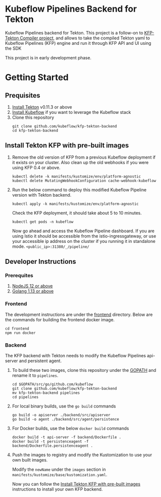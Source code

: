 # Kubeflow Pipelines Backend for Tekton

Kubeflow Pipelines backend for Tekton. This project is a follow-on to [KFP-Tekton Compiler project](https://github.com/kubeflow/kfp-tekton), and allows to take the compiled Tekton yaml to Kubeflow Pipelines (KFP) engine and run it through KFP API and UI using the SDK

This project is in early development phase.

# Getting Started
## Prequisites
1. [Install Tekton](https://github.com/tektoncd/pipeline/blob/master/docs/install.md#installing-tekton-pipelines-on-kubernetes) v0.11.3 or above
2. [Install Kubeflow](https://www.kubeflow.org/docs/started/getting-started/) if you want to leverage the Kubeflow stack
3. Clone this repository
    ```
    git clone github.com/kubeflow/kfp-tekton-backend
    cd kfp-tekton-backend
    ```

## Install Tekton KFP with pre-built images
1. Remove the old version of KFP from a previous Kubeflow deployment if it exists on your cluster. Also clean up the old webhooks if you were using KFP 0.4 or above.
    ```shell
    kubectl delete -k manifests/kustomize/env/platform-agnostic
    kubectl delete MutatingWebhookConfiguration cache-webhook-kubeflow
    ```

2. Run the below command to deploy this modified Kubeflow Pipeline version with Tekton backend.
    ```shell
    kubectl apply -k manifests/kustomize/env/platform-agnostic
    ```

    Check the KFP deployment, it should take about 5 to 10 minutes.
    ```shell
    kubectl get pods -n kubeflow
    ```

    Now go ahead and access the Kubeflow Pipeline dashboard. If you are using Istio it should be accessible from the istio-ingressgateway, or use your accessible ip address on the cluster if you running it in standalone mode.
    `<public_ip>:31380/_/pipeline/`

## Developer Instructions

### Prerequites
1. [NodeJS 12 or above](https://nodejs.org/en/download/)
2. [Golang 1.13 or above](https://golang.org/dl/)

### Frontend
The development instructions are under the [frontend](/frontend) directory. Below are the commands for building the frontend docker image.
```shell
cd frontend
npm run docker
```

### Backend
The KFP backend with Tekton needs to modify the Kubeflow Pipelines api-server and persistent agent. 
1. To build these two images, clone this repository under the [GOPATH](https://golang.org/doc/gopath_code.html#GOPATH) and rename it to `pipelines`. 
    ```shell
    cd $GOPATH/src/go/github.com/kubeflow
    git clone github.com/kubeflow/kfp-tekton-backend
    mv kfp-tekton-backend pipelines
    cd pipelines
    ```

2. For local binary builds, use the `go build` commands
   ```shell
   go build -o apiserver ./backend/src/apiserver
   go build -o agent ./backend/src/agent/persistence
   ```

3. For Docker builds, use the below `docker build` commands
   ```shell
   docker build -t api-server -f backend/Dockerfile .
   docker build -t persistenceagent -f backend/Dockerfile.persistenceagent .
   ```

4. Push the images to registry and modify the Kustomization to use your own built images.
    
   Modify the `newName` under the `images` section in `manifests/kustomize/base/kustomization.yaml`.

   Now you can follow the [Install Tekton KFP with pre-built images](#install-tekton-kfp-with-pre-built-images) instructions to install your own KFP backend.
